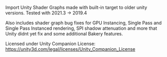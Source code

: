 Import Unity Shader Graphs made with built-in target to older unity versions. Tested with 2021.3 -> 2019.4

Also includes shader graph bug fixes for GPU Instancing, Single Pass and Single Pass Instanced rendering, SPI shadow attenuation and more that Unity didnt yet fix and some additional Bakery features.


Licensed under Unity Companion License:
https://unity3d.com/legal/licenses/Unity_Companion_License
